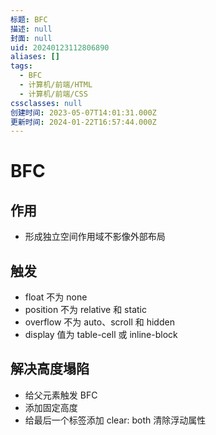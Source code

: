 ```yaml
---
标题: BFC
描述: null
封面: null
uid: 20240123112806890
aliases: []
tags:
  - BFC
  - 计算机/前端/HTML
  - 计算机/前端/CSS
cssclasses: null
创建时间: 2023-05-07T14:01:31.000Z
更新时间: 2024-01-22T16:57:44.000Z
---
```


# BFC

## 作用

- 形成独立空间作用域不影像外部布局

## 触发

- float 不为 none
- position 不为 relative 和 static
- overflow 不为 auto、scroll 和 hidden
- display 值为 table-cell 或 inline-block

## 解决高度塌陷

- 给父元素触发 BFC
- 添加固定高度
- 给最后一个标签添加 clear: both 清除浮动属性
